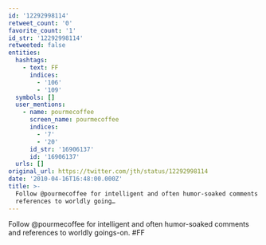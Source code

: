 ```yaml
---
id: '12292998114'
retweet_count: '0'
favorite_count: '1'
id_str: '12292998114'
retweeted: false
entities:
  hashtags:
    - text: FF
      indices:
        - '106'
        - '109'
  symbols: []
  user_mentions:
    - name: pourmecoffee
      screen_name: pourmecoffee
      indices:
        - '7'
        - '20'
      id_str: '16906137'
      id: '16906137'
  urls: []
original_url: https://twitter.com/jth/status/12292998114
date: '2010-04-16T16:48:00.000Z'
title: >-
  Follow @pourmecoffee for intelligent and often humor-soaked comments and
  references to worldly going…
---
```


Follow @pourmecoffee for intelligent and often humor-soaked comments and references to worldly goings-on. #FF
